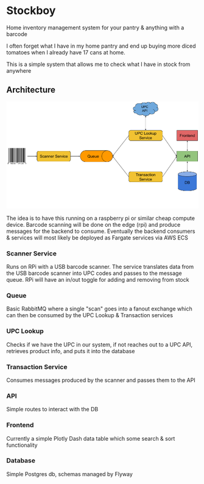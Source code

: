 # Stockboy

Home inventory management system for your pantry & anything with a barcode

I often forget what I have in my home pantry and end up buying more diced tomatoes when I already have 17 cans at home.

This is a simple system that allows me to check what I have in stock from anywhere

## Architecture

![Architecture](/stockboy.png)

The idea is to have this running on a raspberry pi or similar cheap compute device. Barcode scanning will be done on the edge (rpi) and produce messages for the backend to consume. Eventually the backend consumers & services will most likely be deployed as Fargate services via AWS ECS

### Scanner Service
Runs on RPi with a USB barcode scanner. The service translates data from the USB barcode scanner into UPC codes and passes to the message queue. RPi will have an in/out toggle for adding and removing from stock

### Queue
Basic RabbitMQ where a single "scan" goes into a fanout exchange which can then be consumed by the UPC Lookup & Transaction services

### UPC Lookup
Checks if we have the UPC in our system, if not reaches out to a UPC API, retrieves product info, and puts it into the database

### Transaction Service
Consumes messages produced by the scanner and passes them to the API

### API
Simple routes to interact with the DB

### Frontend
Currently a simple Plotly Dash data table which some search & sort functionality

### Database
Simple Postgres db, schemas managed by Flyway
